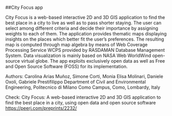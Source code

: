##City Focus app

City Focus is a web-based interactive 2D and 3D GIS application to find the best place in a city to live as well as to pass shorter staying. The user can select among different criteria and decide their importance by assigning weights to each of them. The application provides thematic maps displaying insights on the places which better fit the user’s preferences. The resulting map is computed through map algebra by means of Web Coverage Processing Service WCPS provided by RASDAMAN Database Management System. Data visualization is mainly based on NASA Web WorldWind open-source virtual globe. The app exploits exclusively open data as well as Free and Open Source Software (FOSS) for its implementation.

Authors: Carolina Arias Muñoz, Simone Corti, Monia Elisa Molinari, Daniele Oxoli, Gabriele Prestifilippo Department of Civil and Environmental Engineering, Politecnico di Milano Como Campus, Como, Lombardy, Italy

Check: City Focus: A web-based interactive 2D and 3D GIS application to find the best place in a city, using open data and open source software https://peerj.com/preprints/2232/

